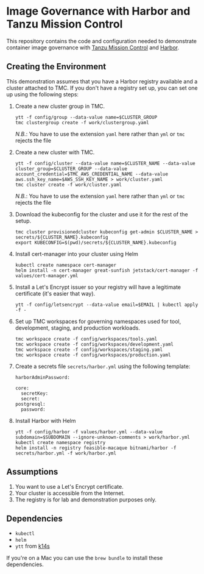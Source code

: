 # Image Governance with Harbor and Tanzu Mission Control

This repository contains the code and configuration needed to 
demonstrate container image governance with [Tanzu Mission
Control](https://tanzu.vmware.com/mission-control) and 
[Harbor](https://goharbor.io).

## Creating the Environment

This demonstration assumes that you have a Harbor registry 
available and a cluster attached to TMC. If you don't have
a registry set up, you can set one up using the following 
steps:

1. Create a new cluster group in TMC.
   ```
   ytt -f config/group --data-value name=$CLUSTER_GROUP
   tmc clustergroup create -f work/clustergroup.yaml
   ```
   _N.B._: You have to use the extension `yaml` here rather than `yml` or `tmc` rejects the file

2. Create a new cluster with TMC.
   ```
   ytt -f config/cluster --data-value name=$CLUSTER_NAME --data-value cluster_group=$CLUSTER_GROUP --data-value account_credential=$TMC_AWS_CREDENTIAL_NAME --data-value aws.ssh_key_name=$AWS_SSH_KEY_NAME > work/cluster.yaml
   tmc cluster create -f work/cluster.yaml
   ```
   _N.B._: You have to use the extension `yaml` here rather than `yml` or `tmc` rejects the file

3. Download the kubeconfig for the cluster and use it for the rest of the setup.
   ```
   tmc cluster provisionedcluster kubeconfig get-admin $CLUSTER_NAME > secrets/${CLUSTER_NAME}.kubeconfig
   export KUBECONFIG=$(pwd)/secrets/${CLUSTER_NAME}.kubeconfig
   ```

4. Install cert-manager into your cluster using Helm

   ```
   kubectl create namespace cert-manager
   helm install -n cert-manager great-sunfish jetstack/cert-manager -f values/cert-manager.yml
   ```

5. Install a Let's Encrypt issuer so your registry will have a legitimate
   certificate (it's easier that way). 

   ```
   ytt -f config/letsencrypt --data-value email=$EMAIL | kubectl apply -f -
   ```

6. Set up TMC workspaces for governing namespaces used for tool, development, staging, and production workloads.
   ```
   tmc workspace create -f config/workspaces/tools.yaml
   tmc workspace create -f config/workspaces/development.yaml
   tmc workspace create -f config/workspaces/staging.yaml
   tmc workspace create -f config/workspaces/production.yaml
   ```

7. Create a secrets file `secrets/harbor.yml` using the following template:

   ```
   harborAdminPassword:

   core:
     secretKey:
     secret:
   postgresql:
     password:
   ``` 

8. Install Harbor with Helm 

   ```
   ytt -f config/harbor -f values/harbor.yml --data-value subdomain=$SUBDOMAIN --ignore-unknown-comments > work/harbor.yml 
   kubectl create namespace registry
   helm install -n registry feasible-macaque bitnami/harbor -f secrets/harbor.yml -f work/harbor.yml
   ```

## Assumptions

1. You want to use a Let's Encrypt certificate.
2. Your cluster is accessible from the Internet.
3. The registry is for lab and demonstration purposes only.

## Dependencies

* `kubectl`
* `helm`
* `ytt` from [k14s](https://k14s.io)

If you're on a Mac you can use the `brew bundle` to install these dependencies.
